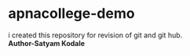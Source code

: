 # apnacollege-demo
i created this repository for revision of git and git hub.
<br>
<strong>Author-Satyam Kodale</strong> 
